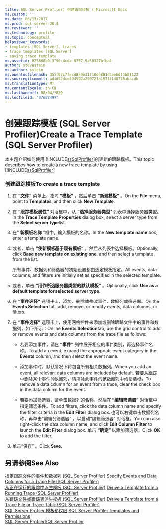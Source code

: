 ```yaml
---
title: SQL Server Profiler) 创建跟踪模板 (|Microsoft Docs
ms.custom: ''
ms.date: 06/13/2017
ms.prod: sql-server-2014
ms.reviewer: ''
ms.technology: profiler
ms.topic: conceptual
helpviewer_keywords:
- templates [SQL Server], traces
- trace templates [SQL Server]
- saving trace template
ms.assetid: 025868b0-3790-4cda-8757-5a58327bfba0
author: stevestein
ms.author: sstein
ms.openlocfilehash: 355f97c7fecd8a9e31f10de881d1ae6df3b8f122
ms.sourcegitcommit: ad4d92dce894592a259721a1571b1d8736abacdb
ms.translationtype: MT
ms.contentlocale: zh-CN
ms.lasthandoff: 08/04/2020
ms.locfileid: "87682499"
---
```

# <a name="create-a-trace-template-sql-server-profiler"></a><span data-ttu-id="219f1-102">创建跟踪模板 (SQL Server Profiler)</span><span class="sxs-lookup"><span data-stu-id="219f1-102">Create a Trace Template (SQL Server Profiler)</span></span>
  <span data-ttu-id="219f1-103">本主题介绍如何使用 [!INCLUDE[ssSqlProfiler](../../includes/sssqlprofiler-md.md)]创建新的跟踪模板。</span><span class="sxs-lookup"><span data-stu-id="219f1-103">This topic describes how to create a new trace template by using [!INCLUDE[ssSqlProfiler](../../includes/sssqlprofiler-md.md)].</span></span>  
  
### <a name="to-create-a-trace-template"></a><span data-ttu-id="219f1-104">创建跟踪模板</span><span class="sxs-lookup"><span data-stu-id="219f1-104">To create a trace template</span></span>  
  
1.  <span data-ttu-id="219f1-105">在 **“文件”** 菜单上，指向 **“模板”** ，然后单击 **“新建模板”** 。</span><span class="sxs-lookup"><span data-stu-id="219f1-105">On the **File** menu, point to **Templates**, and then click **New Template**.</span></span>  
  
2.  <span data-ttu-id="219f1-106">在 **“跟踪模板属性”** 对话框中，从 **“选择服务器类型”** 列表中选择服务器类型。</span><span class="sxs-lookup"><span data-stu-id="219f1-106">In the **Trace Template Properties** dialog box, select a server type from the **Select server type**list.</span></span>  
  
3.  <span data-ttu-id="219f1-107">在“ **新模板名称** ”框中，输入模板的名称。</span><span class="sxs-lookup"><span data-stu-id="219f1-107">In the **New template name** box, enter a template name.</span></span>  
  
4.  <span data-ttu-id="219f1-108">或者，单击 **“使新模板基于现有模板”** ，然后从列表中选择模板。</span><span class="sxs-lookup"><span data-stu-id="219f1-108">Optionally, click **Base new template on existing one**, and then select a template from the list.</span></span>  
  
     <span data-ttu-id="219f1-109">所有事件、数据列和筛选器的初始设置都由选定模板指定。</span><span class="sxs-lookup"><span data-stu-id="219f1-109">All events, data columns, and filters are initially set as specified in the selected template.</span></span>  
  
5.  <span data-ttu-id="219f1-110">或者，单击 **“用作所选服务器类型的默认模板”** 。</span><span class="sxs-lookup"><span data-stu-id="219f1-110">Optionally, click **Use as a default template for selected server type**.</span></span>  
  
6.  <span data-ttu-id="219f1-111">在 **“事件选择”** 选项卡上，添加、删除或修改事件、数据列或筛选器。</span><span class="sxs-lookup"><span data-stu-id="219f1-111">On the **Events Selection** tab, add, remove, or modify events, data columns, or filters.</span></span>  
  
7.  <span data-ttu-id="219f1-112">在 **“事件选择”** 选项卡上，使用网格控件来添加或删除跟踪文件中的事件和数据列，如下所示：</span><span class="sxs-lookup"><span data-stu-id="219f1-112">On the **Events Selection**tab, use the grid control to add or remove events and data columns from the trace file as follows:</span></span>  
  
    -   <span data-ttu-id="219f1-113">若要添加事件，请在 **“事件”** 列中展开相应的事件类别，再选择事件名称。</span><span class="sxs-lookup"><span data-stu-id="219f1-113">To add an event, expand the appropriate event category in the **Events** column, and then select the event name.</span></span>  
  
    -   <span data-ttu-id="219f1-114">添加事件时，默认情况下将包含所有相关数据列。</span><span class="sxs-lookup"><span data-stu-id="219f1-114">When you add an event, all relevant data columns are included by default.</span></span> <span data-ttu-id="219f1-115">若要从跟踪中删除某个事件的数据列，请清除此事件的该数据列中的复选框。</span><span class="sxs-lookup"><span data-stu-id="219f1-115">To remove a data column for an event from a trace, clear the check box in the data column for the event.</span></span>  
  
    -   <span data-ttu-id="219f1-116">若要添加筛选器，请单击数据列的名称，然后在 **“编辑筛选器”** 对话框中指定筛选条件。</span><span class="sxs-lookup"><span data-stu-id="219f1-116">To add filters, click the data column name and specify the filter criteria in the **Edit Filter** dialog box.</span></span> <span data-ttu-id="219f1-117">也可以右键单击数据列名称，再单击“编辑列筛选器”  ，以启动“编辑筛选器”  对话框。</span><span class="sxs-lookup"><span data-stu-id="219f1-117">You can also right-click the data column name, and click **Edit Column Filter** to launch the **Edit Filter** dialog box.</span></span> <span data-ttu-id="219f1-118">单击 **“确定”** 以添加筛选器。</span><span class="sxs-lookup"><span data-stu-id="219f1-118">Click **OK** to add the filter.</span></span>  
  
8.  <span data-ttu-id="219f1-119">单击“保存”  。</span><span class="sxs-lookup"><span data-stu-id="219f1-119">Click **Save.**</span></span>  
  
## <a name="see-also"></a><span data-ttu-id="219f1-120">另请参阅</span><span class="sxs-lookup"><span data-stu-id="219f1-120">See Also</span></span>  
 <span data-ttu-id="219f1-121">[指定跟踪文件的事件和数据列 (SQL Server Profiler)](specify-events-and-data-columns-for-a-trace-file-sql-server-profiler.md) </span><span class="sxs-lookup"><span data-stu-id="219f1-121">[Specify Events and Data Columns for a Trace File &#40;SQL Server Profiler&#41;](specify-events-and-data-columns-for-a-trace-file-sql-server-profiler.md) </span></span>  
 <span data-ttu-id="219f1-122">[从正在运行的跟踪中派生模板 (SQL Server Profiler)](derive-a-template-from-a-running-trace-sql-server-profiler.md) </span><span class="sxs-lookup"><span data-stu-id="219f1-122">[Derive a Template from a Running Trace &#40;SQL Server Profiler&#41;](derive-a-template-from-a-running-trace-sql-server-profiler.md) </span></span>  
 <span data-ttu-id="219f1-123">[从跟踪文件或跟踪表派生模板 (SQL Server Profiler)](derive-a-template-from-a-trace-file-or-trace-table-sql-server-profiler.md) </span><span class="sxs-lookup"><span data-stu-id="219f1-123">[Derive a Template from a Trace File or Trace Table &#40;SQL Server Profiler&#41;](derive-a-template-from-a-trace-file-or-trace-table-sql-server-profiler.md) </span></span>  
 <span data-ttu-id="219f1-124">[SQL Server Profiler 模板和权限](sql-server-profiler-templates-and-permissions.md) </span><span class="sxs-lookup"><span data-stu-id="219f1-124">[SQL Server Profiler Templates and Permissions](sql-server-profiler-templates-and-permissions.md) </span></span>  
 [<span data-ttu-id="219f1-125">SQL Server Profiler</span><span class="sxs-lookup"><span data-stu-id="219f1-125">SQL Server Profiler</span></span>](sql-server-profiler.md)  
  
  
